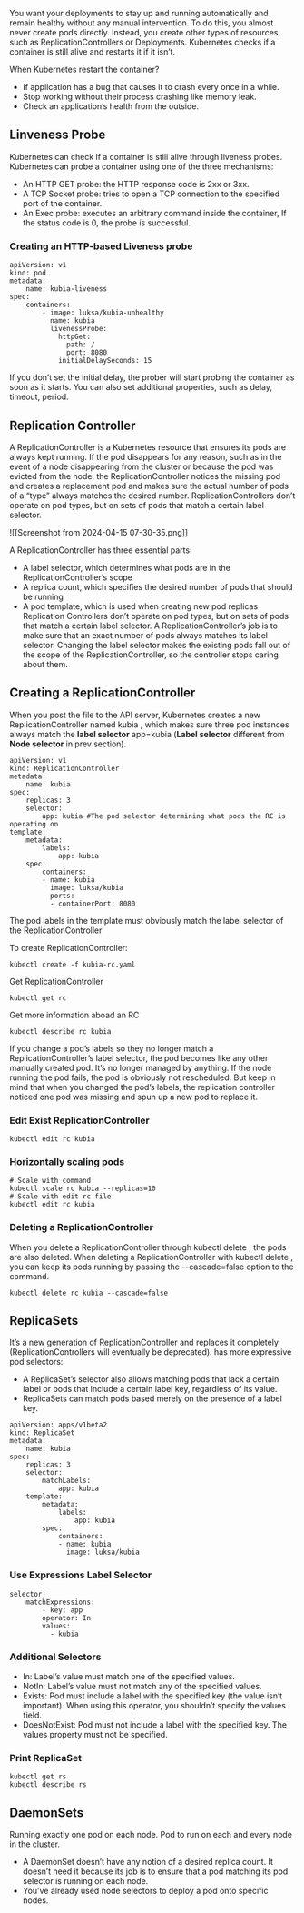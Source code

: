 You want your deployments to stay up and running automatically and remain healthy without any manual intervention. To do this, you almost never create pods directly. Instead, you create other types of resources, such as ReplicationControllers or Deployments.
Kubernetes checks if a container is still alive and restarts it if it isn’t.

When Kubernetes restart the container?
- If application has a bug that causes it to crash every once in a while.
- Stop working without their process crashing like memory leak. 
- Check an application’s health from the outside.

## Linveness Probe
Kubernetes can check if a container is still alive through liveness probes.
Kubernetes can probe a container using one of the three mechanisms:
- An HTTP GET probe: the HTTP response code is 2xx or 3xx.
- A TCP Socket probe: tries to open a TCP connection to the specified port of the container.
- An Exec probe: executes an arbitrary command inside the container, If the status code is 0, the probe is successful.

### Creating an HTTP-based Liveness probe
```
apiVersion: v1
kind: pod
metadata:
	name: kubia-liveness
spec:
	containers:
		- image: luksa/kubia-unhealthy
		  name: kubia
		  livenessProbe:
		    httpGet:
		      path: /
		      port: 8080
		    initialDelaySeconds: 15
```

If you don’t set the initial delay, the prober will start probing the container as soon as
it starts.
You can also set additional properties, such as delay, timeout, period.

## Replication Controller
A ReplicationController is a Kubernetes resource that ensures its pods are always
kept running. If the pod disappears for any reason, such as in the event of a node
disappearing from the cluster or because the pod was evicted from the node, the
ReplicationController notices the missing pod and creates a replacement pod and makes sure the actual number of pods of a “type” always matches the desired number.
ReplicationControllers don’t operate on pod types, but on sets of pods that match a certain label selector.

![[Screenshot from 2024-04-15 07-30-35.png]]

A ReplicationController has three essential parts:
- A label selector, which determines what pods are in the ReplicationController’s scope
- A replica count, which specifies the desired number of pods that should be running
- A pod template, which is used when creating new pod replicas
Replication Controllers don’t operate on pod types, but on sets of pods that match a certain label selector. A ReplicationController’s job is to make sure that an exact number of pods always matches its label selector.
Changing the label selector makes the existing pods fall out of the scope of the ReplicationController, so the controller stops caring about them.
## Creating a ReplicationController
When you post the file to the API server, Kubernetes creates a new ReplicationController named kubia , which makes sure three pod instances always match the **label selector** app=kubia (**Label selector** different from **Node selector** in prev section).
```
apiVersion: v1
kind: ReplicationController
metadata:
	name: kubia
spec:
	replicas: 3
	selector:
		app: kubia #The pod selector determining what pods the RC is operating on
template:
	metadata:
		labels:
			app: kubia
	spec:
		containers:
		- name: kubia
		  image: luksa/kubia
		  ports:
		  - containerPort: 8080
```

The pod labels in the template must obviously match the label selector of the ReplicationController

To create ReplicationController:
```
kubectl create -f kubia-rc.yaml
```

Get ReplicationController
```
kubectl get rc
```

Get more information aboad an RC
```
kubectl describe rc kubia
```

If you change a pod’s labels so they no longer match a ReplicationController’s label selector, the pod becomes like any other manually created pod. It’s no longer managed by anything. If the node running the pod fails, the pod is obviously not rescheduled. But keep in mind that when you changed the pod’s labels, the replication controller noticed one pod was missing and spun up a new pod to replace it.

### Edit Exist ReplicationController
```
kubectl edit rc kubia
```

### Horizontally scaling pods
```
# Scale with command
kubectl scale rc kubia --replicas=10
# Scale with edit rc file
kubectl edit rc kubia
```

### Deleting a ReplicationController
When you delete a ReplicationController through kubectl delete , the pods are also deleted. When deleting a ReplicationController with kubectl delete , you can keep its pods running by passing the --cascade=false option to the command.
```
kubectl delete rc kubia --cascade=false
```

## ReplicaSets
It’s a new generation of ReplicationController and replaces it completely (ReplicationControllers will eventually be deprecated).
has more expressive pod selectors:
- A ReplicaSet’s selector also allows matching pods that lack a certain label or pods that include a certain label key, regardless of its value.
- ReplicaSets can match pods based merely on the presence of a label key.
```
apiVersion: apps/v1beta2
kind: ReplicaSet
metadata:
	name: kubia
spec:
	replicas: 3
	selector:
		matchLabels:
			app: kubia
	template:
		metadata:
			labels:
				app: kubia
		spec:
			containers:
			- name: kubia
			  image: luksa/kubia
```
### Use Expressions Label Selector
```
selector:
	matchExpressions:
		- key: app
		operator: In
		values:
		  - kubia
```

### Additional Selectors
- In: Label’s value must match one of the specified values.
- NotIn: Label’s value must not match any of the specified values.
- Exists: Pod must include a label with the specified key (the value isn’t important). When using this operator, you shouldn’t specify the values field.
- DoesNotExist: Pod must not include a label with the specified key. The values property must not be specified.

### Print ReplicaSet
```
kubectl get rs
kubectl describe rs
```


## DaemonSets
Running exactly one pod on each node. Pod to run on each and every node in the cluster.
- A DaemonSet doesn’t have any notion of a desired replica count. It doesn’t need it because its job is to ensure that a pod matching its pod selector is running on each node.
- You’ve already used node selectors to deploy a pod onto specific nodes.